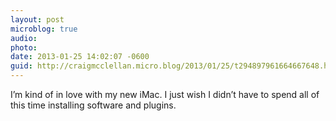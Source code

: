 ```yaml
---
layout: post
microblog: true
audio: 
photo: 
date: 2013-01-25 14:02:07 -0600
guid: http://craigmcclellan.micro.blog/2013/01/25/t294897961664667648.html
---
```

I’m kind of in love with my new iMac. I just wish I didn’t have to spend all of this time installing software and plugins.
